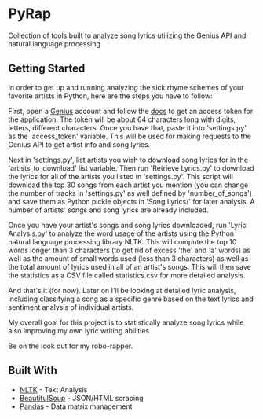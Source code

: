 # PyRap

Collection of tools built to analyze song lyrics utilizing the Genius API and natural language processing

## Getting Started

In order to get up and running analyzing the sick rhyme schemes of your favorite artists in Python, here are the steps
you have to follow:

First, open a [Genius](https://genius.com/signup) account and follow the [docs](https://docs.genius.com/) to get an
access token for the application. The token will be about 64 characters long with digits, letters, different characters.
Once you have that, paste it into 'settings.py' as the 'access_token' variable. This will be used for making requests to
the Genius API to get artist info and song lyrics.

Next in 'settings.py', list artists you wish to download song lyrics for in the 'artists_to_download' list variable. Then
run 'Retrieve Lyrics.py' to download the lyrics for all of the artists you listed in 'settings.py'. This script will
download the top 30 songs from each artist you mention (you can change the number of tracks in 'settings.py' as well defined
by 'number_of_songs') and save them as Python pickle objects in 'Song Lyrics/' for later analysis. A number of artists' songs and song
lyrics are already included.

Once you have your artist's songs and song lyrics downloaded, run 'Lyric Analysis.py' to analyze the word usage of the artists
using the Python natural language processing library NLTK. This will compute the top 10 words longer than 3 characters (to get rid of excess 'the' and 'a' words) as well as the amount of small words used (less than 3 characters) as well as the total amount of lyrics used in all of an artist's songs. This will then save the statistics as a CSV file called statistics.csv for more detailed analysis.

And that's it (for now). Later on I'll be looking at detailed lyric analysis, including classifying a song as a specific
genre based on the text lyrics and sentiment analysis of individual artists.

My overall goal for this project is to statistically analyze song lyrics while also improving my own lyric writing abilities.

Be on the look out for my robo-rapper.

## Built With

* [NLTK](http://www.nltk.org/) - Text Analysis
* [BeautifulSoup](https://www.crummy.com/software/BeautifulSoup/) - JSON/HTML scraping
* [Pandas](http://pandas.pydata.org/) - Data matrix management
